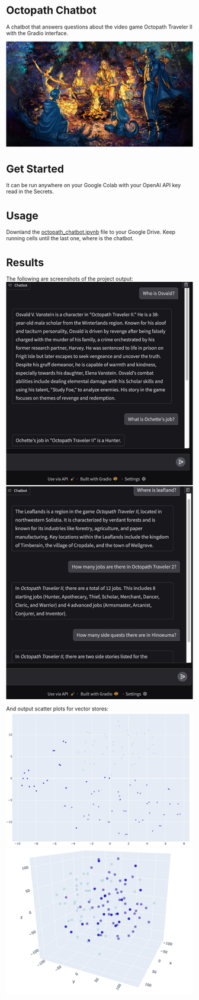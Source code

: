 # Octopath Chatbot
A chatbot that answers questions about the video game Octopath Traveler II with the Gradio interface.

![cover](screenshots/octopath.jpg)

# Get Started
It can be run anywhere on your Google Colab with your OpenAI API key read in the Secrets. 

# Usage
Downland the [octopath_chatbot.ipynb](octopath_chatbot.ipynb) file to your Google Drive. Keep running cells until the last one, where is the chatbot. 

# Results
The following are screenshots of the project output:
![Chatbot Screenshot](screenshots/chatbot_example2.jpg)
![Chatbot Screenshot](screenshots/chatbot_example1.jpg)

And output scatter plots for vector stores:
![vectorstore](screenshots/vectorstore2d.jpg)
![vectorstore](screenshots/vectorstore3d.jpg)
